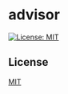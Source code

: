 # advisor

[![License: MIT](https://img.shields.io/badge/License-MIT-yellow.svg)](https://opensource.org/licenses/MIT)


## License

[MIT](https://github.com/puyaars/advisor/LICENSE)
